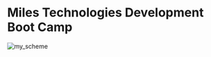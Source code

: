 # Miles Technologies Development Boot Camp
![my_scheme](https://user-images.githubusercontent.com/49266473/104471589-a217a200-55ed-11eb-94a4-2dd3f0cd3d84.jpeg)
